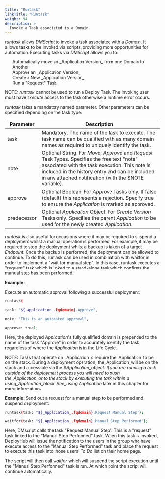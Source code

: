 ```yaml
---
title: "Runtask"
linkTitle: "Runtask"
weight: 94
description: >
  Invoke a Task associated to a Domain.
---
```


_runtask_ allows _DMScript_ to invoke a task associated with a _Domain_. It allows tasks to be invoked via scripts, providing more opportunities for automation. Executing tasks via _DMScript_ allows you to:

<ul style="list-style-type: none;"><li>Automatically move an _Application Version_ from one Domain to Another</li>
<li> Approve an _Application Version_</li>
<li> Create a New _Application Version_ </li>
<li> Run a "Request" Task.</li></ul>

NOTE: _runtask_ cannot be used to run a Deploy Task. The invoking user must have _execute_ access to the task otherwise a runtime error occurs.

_runtask_ takes a mandatory named parameter. Other parameters can be specified depending on the task type:

| Parameter   | Description                                                                                                                                                                                                                                                |
|-------------|------------------------------------------------------------------------------------------------------------------------------------------------------------------------------------------------------------------------------------------------------------|
| task        | Mandatory. The name of the task to execute. The task name can be qualified with as many domain names as required to uniquely identify the task.                                                                                                            |
| note        | Optional String. For _Move_, _Approve_ and _Request_ Task Types. Specifies the free text "note" associated with the task execution. This note is included in the history entry and can be included in any attached notification (with the $NOTE variable). |
| approve     | Optional Boolean. For _Approve_ Tasks only. If false (default) this represents a rejection. Specify true to ensure the _Application_ is marked as approved.                                                                                                |
| predecessor | Optional _Application_ Object. For _Create Version_ Tasks only. Specifies the parent _Application_ to be used for the newly created _Application_.                                                                                                         |

_runtask_ is also useful for occasions where it may be required to suspend a deployment whilst a manual operation is performed. For example, it may be required to stop the deployment whilst a backup is taken of a target _Endpoint_. Once the backup is performed, the deployment can be allowed to continue. To do this, runtask can be used in combination with waitfor in order to implement a "wait for manual step". In this case, runtask executes a "request" task which is linked to a stand-alone task which confirms the manual step has been performed.

**Example:**

Execute an automatic approval following a successful deployment:

```bash
runtask(

task: "${_Application_.fqdomain}.Approve",

note: "This is an automated approval",

approve: true);
```

Here, the deployed _Application_'s fully qualified domain is prepended to the name of the task "Approve" in order to accurately identify the task regardless of where the _Application_ is in the Life Cycle.

NOTE: Tasks that operate on _Application_s require the_Application_to be on the stack. During a deployment operation, the_Application_will be on the stack and accessible via the $_Application_object. If you are running a task outside of the deployment process you will need to push the_Application_onto the stack by executing the task within a using_Application_block. See_using Application_ later in this chapter for more information.

**Example:**
Send out a request for a manual step to be performed and suspend deployment:

```bash
runtask(task: "${_Application_.fqdomain}.Request Manual Step");

waitfor(task: "${_Application_.fqdomain}.Manual Step Performed");
```

Here, DMscript calls the task "Request Manual Step". This is a "request" task linked to the "Manual Step Performed" task. When this task is invoked, DeployHub will issue the notification to the users in the group who have execute access to the "Manual Step Performed" task and place the request to execute this task into those users' _To Do_ list on their home page.

The script will then call _waitfor_ which will suspend the script execution until the "Manual Step Performed" task is run. At which point the script will continue automatically.
